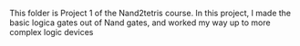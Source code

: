 This folder is Project 1 of the Nand2tetris course.
In this project, I made the basic logica gates out of Nand gates, and worked my way up 
to more complex logic devices
